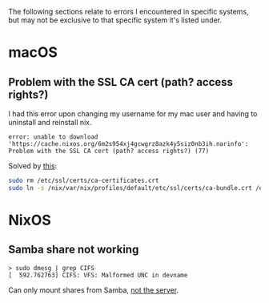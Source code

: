 The following sections relate to errors I encountered in specific systems, but
may not be exclusive to that specific system it's listed under.

# macOS

## Problem with the SSL CA cert (path? access rights?)

I had this error upon changing my username for my mac user and having to
uninstall and reinstall nix.

```
error: unable to download 'https://cache.nixos.org/6m2s954xj4gcwgrz8azk4y5siz0nb3ih.narinfo': Problem with the SSL CA cert (path? access rights?) (77)
```

Solved by
[this](https://github.com/NixOS/nix/issues/8771#issuecomment-1662633816):

```bash
sudo rm /etc/ssl/certs/ca-certificates.crt
sudo ln -s /nix/var/nix/profiles/default/etc/ssl/certs/ca-bundle.crt /etc/ssl/certs/ca-certificates.crt
```

# NixOS

## Samba share not working

```
> sudo dmesg | grep CIFS 
[  592.762763] CIFS: VFS: Malformed UNC in devname
```

Can only mount shares from Samba, [not the server](https://forums.raspberrypi.com/viewtopic.php?t=351118).
